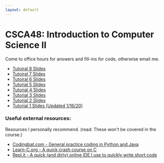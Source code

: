 ```yaml
---
layout: default
---
```


# CSCA48: Introduction to Computer Science II

Come to office hours for answers and fill-ins for code, otherwise email me.

*   [Tutoiral 8 Slides](https://docs.google.com/presentation/d/1Fn_BPXeCyH-TZOZuRoLlynl12pZwLSQV8Rx8qwESV_I/edit?usp=sharing)
*   [Tutoiral 7 Slides](https://docs.google.com/presentation/d/1egPt24OtFC-nN2N5pv7a0AqKDE_FAZ3CJhXML7bzcE0/edit?usp=sharing)
*   [Tutoiral 6 Slides](https://docs.google.com/presentation/d/1aY0LlTUbI88K7Dvm3OY1iTJzu9CuUvpwuRpN8-ogHfc/edit?usp=sharing)
*   [Tutorial 5 Slides](https://docs.google.com/presentation/d/1aAGHS6vIA2hgWxDX8QGwop5BNpVT-GNOCdsl0pf92EI/edit?usp=sharing)
*   [Tutorial 4 Slides](https://docs.google.com/presentation/d/1iD9PLKfKkzPLBDRj335Wa77dJQ5WcHZHceNLY3H0_LU/edit?usp=sharing)
*   [Tutorial 3 Slides](https://docs.google.com/presentation/d/1m6VDSzf2LJZrcbEbDUtLYQ5Mml76ALhBT-x1rQ_MLFs/edit?usp=sharing)
*   [Tutorial 2 Slides](https://docs.google.com/presentation/d/10YSE_OE9KGFSJf4I5OXe6ocJG_3cw_UEEPfH4QiBJ1w/edit?usp=sharing)
*   [Tutorial 1 Slides (Updated 1/16/20)](https://docs.google.com/presentation/d/1n9EvrB7oYZbjV5hqc7FSEAoWsqyoJ_PtCyDEJKmSLHU/edit?usp=sharing)

### Useful external resources:

Resources I personally recommend. (read: These won't be covered in the course.)

*   [Codingbat.com - General practice coding in Python and Java](https://codingbat.com/python)
*   [Learn-C.org - A quick crash course on C](https://www.learn-c.org/)
*   [Repl.it - A quick (and dirty) online IDE I use to quickly write short code](https://repl.it/languages/c)
